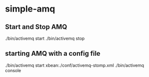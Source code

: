 # simple-amq
## Start and Stop AMQ
./bin/activemq start
./bin/activemq stop

## starting AMQ with a config file
./bin/activemq start xbean:./conf/activemq-stomp.xml
./bin/activemq console

##



